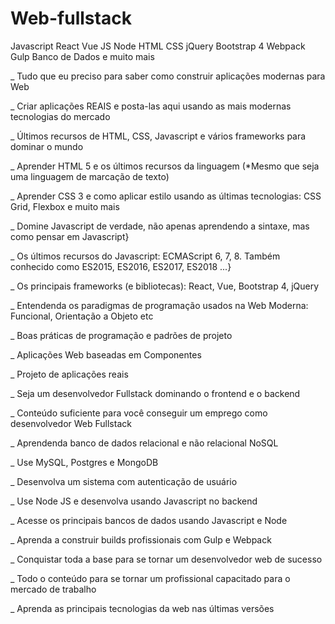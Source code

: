 # Web-fullstack
 Javascript React Vue JS Node HTML CSS jQuery Bootstrap 4 Webpack Gulp Banco de Dados e muito mais

  _ Tudo que eu preciso para saber como construir aplicações modernas para Web

  _ Criar aplicações REAIS e posta-las aqui usando as mais modernas tecnologias do mercado

  _ Últimos recursos de HTML, CSS, Javascript e vários frameworks para dominar o mundo

  _ Aprender HTML 5 e os últimos recursos da linguagem (*Mesmo que seja uma linguagem de marcação de texto)

  _ Aprender CSS 3 e como aplicar estilo usando as últimas tecnologias: CSS Grid, Flexbox e muito mais

  _ Domine Javascript de verdade, não apenas aprendendo a sintaxe, mas como pensar em Javascript}

  _ Os últimos recursos do Javascript: ECMAScript 6, 7, 8. Também conhecido como ES2015, ES2016, ES2017, ES2018 ...}

  _ Os principais frameworks (e bibliotecas): React, Vue, Bootstrap 4, jQuery

  _ Entendenda os paradigmas de programação usados na Web Moderna: Funcional, Orientação a Objeto etc

  _ Boas práticas de programação e padrões de projeto

  _ Aplicações Web baseadas em Componentes

  _ Projeto de aplicações reais

  _ Seja um desenvolvedor Fullstack dominando o frontend e o backend

  _ Conteúdo suficiente para você conseguir um emprego como desenvolvedor Web Fullstack

  _ Aprendenda banco de dados relacional e não relacional NoSQL

  _ Use MySQL, Postgres e MongoDB

  _ Desenvolva um sistema com autenticação de usuário

  _ Use Node JS e desenvolva usando Javascript no backend

  _ Acesse os principais bancos de dados usando Javascript e Node

  _ Aprenda a construir builds profissionais com Gulp e Webpack

  _ Conquistar toda a base para se tornar um desenvolvedor web de sucesso

  _ Todo o conteúdo para se tornar um profissional capacitado para o mercado de trabalho

  _ Aprenda as principais tecnologias da web nas últimas versões

